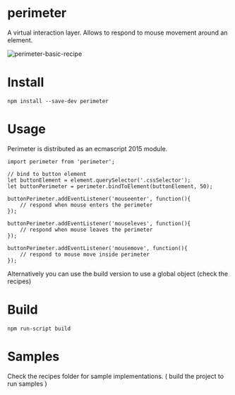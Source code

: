 # perimeter

A virtual interaction layer. Allows to respond to mouse movement around an element.

![perimeter-basic-recipe](https://cloud.githubusercontent.com/assets/299887/12561923/b84409e8-c3a2-11e5-96e3-775375c4cafb.gif)

# Install

    npm install --save-dev perimeter


# Usage

Perimeter is distributed as an ecmascript 2015 module.

    import perimeter from 'perimeter';
    
    // bind to button element
    let buttonElement = element.querySelector('.cssSelector');
    let buttonPerimeter = perimeter.bindToElement(buttonElement, 50);
    
    buttonPerimeter.addEventListener('mouseenter', function(){
        // respond when mouse enters the perimeter
    });
    
    buttonPerimeter.addEventListener('mouseleves', function(){
        // respond when mouse leaves the perimeter
    });
    
    buttonPerimeter.addEventListener('mousemove', function(){
        // respond to mouse move inside perimeter
    });

Alternatively you can use the build version to use a global object (check the recipes)

# Build

    npm run-script build

# Samples

Check the recipes folder for sample implementations. ( build the project to run samples )
